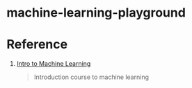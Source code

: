 # machine-learning-playground



# Reference 

1. [Intro to Machine Learning](https://www.kaggle.com/learn/intro-to-machine-learning)

    > Introduction course to machine learning 

